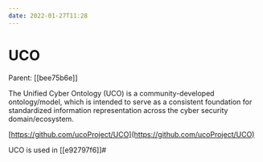 ```yaml
---
date: 2022-01-27T11:28
---
```


# UCO

Parent: [[bee75b6e]]

The Unified Cyber Ontology (UCO) is a community-developed ontology/model, which is intended to serve as a consistent foundation for standardized information representation across the cyber security domain/ecosystem.

[https://github.com/ucoProject/UCO](https://github.com/ucoProject/UCO)

UCO is used in [[e92797f6]]#


